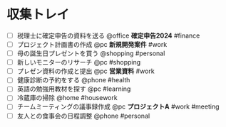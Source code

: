 # 収集トレイ

- [ ] 税理士に確定申告の資料を送る @office **確定申告2024** #finance
- [ ] プロジェクト計画書の作成 @pc **新規開発案件** #work
- [ ] 母の誕生日プレゼントを買う @shopping #personal
- [ ] 新しいモニターのリサーチ @pc #shopping
- [ ] プレゼン資料の作成と提出 @pc **営業資料** #work
- [ ] 健康診断の予約をする @phone #health
- [ ] 英語の勉強用教材を探す @pc #learning
- [ ] 冷蔵庫の掃除 @home #housework
- [ ] チームミーティングの議事録作成 @pc **プロジェクトA** #work #meeting
- [ ] 友人との食事会の日程調整 @phone #personal
